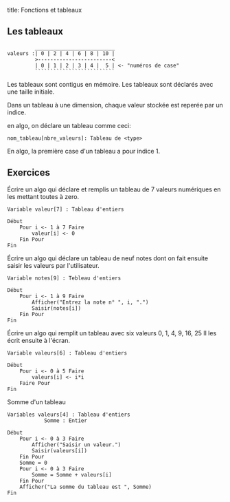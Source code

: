 title: Fonctions et tableaux

## Les tableaux

~~~
         __________________________
valeurs :| 0 | 2 | 4 | 6 | 8 | 10 |
         >------------------------<
         | 0 | 1 | 2 | 3 | 4 |  5 | <- "numéros de case"
         ``````````````````````````
~~~

Les tableaux sont contigus en mémoire. Les tableaux sont déclarés avec une 
taille initiale. 

Dans un tableau à une dimension, chaque valeur stockée est reperée par un 
indice. 

en algo, on déclare un tableau comme ceci:

~~~
nom_tableau[nbre_valeurs]: Tableau de <type>
~~~

En algo, la première case d'un tableau a pour indice 1. 

## Exercices 

Écrire un algo qui déclare et remplis un tableau de 7 valeurs numériques 
en les mettant toutes à zero. 

~~~
Variable valeur[7] : Tableau d'entiers

Début
    Pour i <- 1 à 7 Faire
        valeur[i] <- 0
    Fin Pour
Fin
~~~

Écrire un algo qui déclare un tableau de neuf notes dont on fait ensuite 
saisir les valeurs par l'utilisateur. 

~~~
Variable notes[9] : Tebleau d'entiers

Début
    Pour i <- 1 à 9 Faire
        Afficher("Entrez la note n° ", i, ".")
        Saisir(notes[i])
    Fin Pour
Fin
~~~


Écrire un algo qui remplit un tableau avec six valeurs 0, 1, 4, 9, 16, 25
Il les écrit ensuite à l'écran. 


~~~
Variable valeurs[6] : Tableau d'entiers

Début 
    Pour i <- 0 à 5 Faire
        valeurs[i] <- i*i
    Faire Pour
Fin
~~~


Somme d'un tableau

~~~
Variables valeurs[4] : Tableau d'entiers
            Somme : Entier

Début
    Pour i <- 0 à 3 Faire
        Afficher("Saisir un valeur.")
        Saisir(valeurs[i])
    Fin Pour
    Somme = 0
    Pour i <- 0 à 3 Faire
        Somme = Somme + valeurs[i]
    Fin Pour
    Afficher("La somme du tableau est ", Somme)
Fin
~~~

